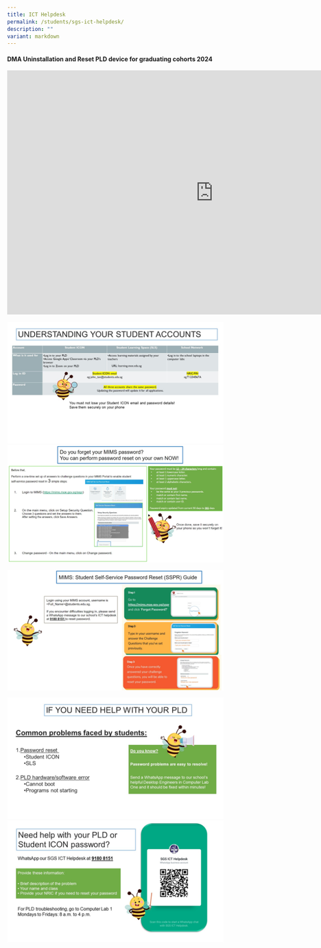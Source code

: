 ```yaml
---
title: ICT Helpdesk
permalink: /students/sgs-ict-helpdesk/
description: ""
variant: markdown
---
```

#### DMA Uninstallation and Reset PLD device for graduating cohorts 2024
<iframe src="https://docs.google.com/presentation/d/e/2PACX-1vT_DWw7eGPWHwW-fhTTfslKEdHQmnJuqFjDiwuxQTvfo0djVSkgkRvtxCTksSgObDSiK_gr4SajZG9i/embed?start=false&amp;loop=false&amp;delayms=3000" frameborder="0" width="960" height="569" allowfullscreen="true"></iframe>

![](/images/WAB%201.jpg)
![](/images/wab%2004.jpg)


![](/images/wab%2005.jpg)

![](/images/WAB%202.jpg)
![](/images/WAB%203.jpg)